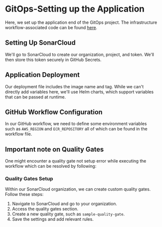 # GitOps-Setting up the Application

Here, we set up the application end of the GitOps project. The infrastructure workflow-associated code can be found [here](https://github.com/ardhendusgit/IAC-AWS).

## Setting Up SonarCloud

We'll go to SonarCloud to create our organization, project, and token. We'll then store this token securely in GitHub Secrets.

## Application Deployment

Our deployment file includes the image name and tag. While we can't directly add variables here, we'll use Helm charts, which support variables that can be passed at runtime.

## GitHub Workflow Configuration

In our GitHub workflow, we need to define some environment variables such as `AWS_REGION` and `ECR_REPOSITORY` all of which can be found in the workflow file.

## Important note on Quality Gates
One might encounter a quality gate not setup error while executing the workflow which can be resolved by following:

### Quality Gates Setup

Within our SonarCloud organization, we can create custom quality gates. Follow these steps:

1. Navigate to SonarCloud and go to your organization.
2. Access the quality gates section.
3. Create a new quality gate, such as `sample-quality-gate`.
4. Save the settings and add relevant rules.
